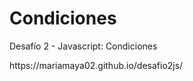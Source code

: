 # Condiciones
<p>Desafío 2 - Javascript: Condiciones </p>
<p>https://mariamaya02.github.io/desafio2js/</p>
